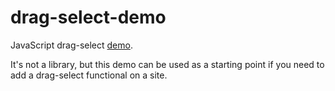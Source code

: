 # drag-select-demo

JavaScript drag-select [demo](https://alttiri.github.io/drag-select-demo/drag-select-demo.html).

It's not a library, but this demo can be used as a starting point if you need to add a drag-select functional on a site.
